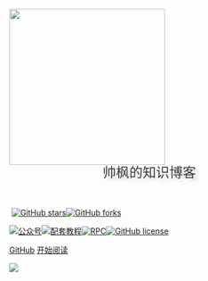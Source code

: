 <br>

<img width="280px" src="https://cdn.jsdelivr.net/gh/kuangtf/PictureBed/img/logo.png">

<div style = "font-weight: 100; font-size: 1.5rem; 
    color: rgb(60, 60, 60); text-align: center;
    text-shadow: 0.3rem 0.3rem 0.4rem rgba(0,0,0,.15);
    line-height: 1.2;">
    帅枫的知识博客
</div>


<br>
<br>

​                                        [![GitHub stars](https://img.shields.io/github/stars/kuangtf/vcommunity?logo=github)](https://github.com/kuangtf/vcommunity/stargazers)[![GitHub forks](https://img.shields.io/github/forks/kuangtf/vcommunity?logo=github)](https://github.com/kuangtf/vcommunity/network)

​                                 <a href="#README?id=📞-后记"><img src="https://img.shields.io/badge/公众号-帅枫-orange" alt="公众号"></a><a href="https://gitee.com/kuangtf/vcommunity"><img src="https://img.shields.io/badge/备战校招-开源社区项目-blueviolet" alt="配套教程"></a><a href="https://gitee.com/kuangtf/rpc-ktf"><img src="https://img.shields.io/badge/备战校招-轻量级RPC-brightgreen" alt="RPC"></a>[![GitHub license](https://img.shields.io/github/license/kuangtf/Blogs?logo=github)](https://github.com/kuangtf/vcommunity)

 



[GitHub](https://github.com/kuangtf/Blogs#readme)
[开始阅读](README.md)

<!-- background image -->

![](https://cdn.jsdelivr.net/gh/kuangtf/PictureBed/img/bg.svg)

